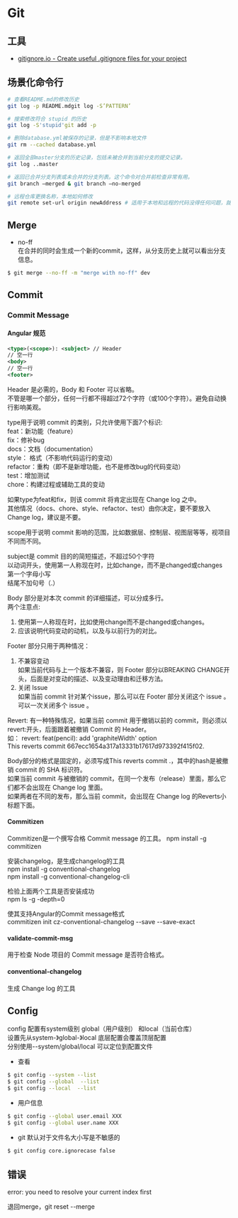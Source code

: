 # Git  

## 工具

* [gitignore.io - Create useful .gitignore files for your project](https://www.gitignore.io/)  

## 场景化命令行

```bash 
# 查看README.md的修改历史
git log -p README.mdgit log -S’PATTERN’ 

# 搜索修改符合 stupid 的历史
git log -S'stupid'git add -p 

# 删除database.yml被保存的记录，但是不影响本地文件
git rm --cached database.yml 

# 返回全部master分支的历史记录，包括未被合并到当前分支的提交记录。
git log ..master 

# 返回已合并分支列表或未合并的分支列表。这个命令对合并前检查非常有用。
git branch –merged & git branch –no-merged 

# 远程仓库更换名称，本地如何修改
git remote set-url origin newAddress # 适用于本地和远程的代码没得任何问题，就是远程仓库改了个名称  

```  

## Merge

* no-ff  
在合并的同时会生成一个新的commit，这样，从分支历史上就可以看出分支信息。  

```bash
$ git merge --no-ff -m "merge with no-ff" dev
```

## Commit

### Commit Message

#### Angular 规范

```xml
<type>(<scope>): <subject> // Header
// 空一行
<body>
// 空一行
<footer>
```

Header 是必需的，Body 和 Footer 可以省略。  
不管是哪一个部分，任何一行都不得超过72个字符（或100个字符）。避免自动换行影响美观。  

type用于说明 commit 的类别，只允许使用下面7个标识:  
feat：新功能（feature）  
fix：修补bug  
docs：文档（documentation）  
style： 格式（不影响代码运行的变动）  
refactor：重构（即不是新增功能，也不是修改bug的代码变动）  
test：增加测试  
chore：构建过程或辅助工具的变动  

如果type为feat和fix，则该 commit 将肯定出现在 Change log 之中。  
其他情况（docs、chore、style、refactor、test）由你决定，要不要放入 Change log，建议是不要。  

scope用于说明 commit 影响的范围，比如数据层、控制层、视图层等等，视项目不同而不同。  

subject是 commit 目的的简短描述，不超过50个字符  
以动词开头，使用第一人称现在时，比如change，而不是changed或changes  
第一个字母小写  
结尾不加句号（.）  

Body 部分是对本次 commit 的详细描述，可以分成多行。  
两个注意点:  
1. 使用第一人称现在时，比如使用change而不是changed或changes。  
2. 应该说明代码变动的动机，以及与以前行为的对比。  

Footer 部分只用于两种情况：  
1. 不兼容变动  
如果当前代码与上一个版本不兼容，则 Footer 部分以BREAKING CHANGE开头，后面是对变动的描述、以及变动理由和迁移方法。  
2. 关闭 Issue  
如果当前 commit 针对某个issue，那么可以在 Footer 部分关闭这个 issue 。  
可以一次关闭多个 issue 。  

Revert:
有一种特殊情况，如果当前 commit 用于撤销以前的 commit，则必须以revert:开头，后面跟着被撤销 Commit 的 Header。  
如： 
revert: feat(pencil): add 'graphiteWidth' option  
This reverts commit 667ecc1654a317a13331b17617d973392f415f02.  

Body部分的格式是固定的，必须写成This reverts commit <hash>.，其中的hash是被撤销 commit 的 SHA 标识符。  
如果当前 commit 与被撤销的 commit，在同一个发布（release）里面，那么它们都不会出现在 Change log 里面。  
如果两者在不同的发布，那么当前 commit，会出现在 Change log 的Reverts小标题下面。  

#### Commitizen

Commitizen是一个撰写合格 Commit message 的工具。 
npm install -g commitizen  

安装changelog，是生成changelog的工具  
npm install -g conventional-changelog  
npm install -g conventional-changelog-cli  

检验上面两个工具是否安装成功  
npm ls -g -depth=0  

使其支持Angular的Commit message格式  
commitizen init cz-conventional-changelog --save --save-exact  

#### validate-commit-msg

用于检查 Node 项目的 Commit message 是否符合格式。  

#### conventional-changelog

生成 Change log 的工具

## Config

config 配置有system级别 global（用户级别） 和local（当前仓库）  
设置先从system-》global-》local  底层配置会覆盖顶层配置  
分别使用--system/global/local 可以定位到配置文件  

* 查看
```bash
$ git config --system --list
$ git config --global  --list
$ git config --local  --list
```
* 用户信息
```bash
$ git config --global user.email XXX
$ git config --global user.name XXX
```

* git 默认对于文件名大小写是不敏感的
```sh 
$ git config core.ignorecase false
``` 

## 错误

error: you need to resolve your current index first  

退回merge，git reset --merge    
